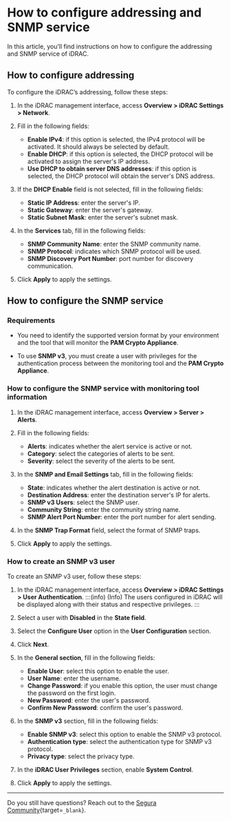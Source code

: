 # How to configure addressing and SNMP service

In this article, you’ll find instructions on how to configure the addressing and SNMP service of iDRAC.

## How to configure addressing

To configure the iDRAC’s addressing, follow these steps:

1. In the iDRAC management interface, access  **Overview > iDRAC Settings > Network**.
2. Fill in the following fields:
    * **Enable IPv4**: if this option is selected, the IPv4 protocol will be activated. It should always be selected by default.
    * **Enable DHCP**: if this option is selected, the DHCP protocol will be activated to assign the server's IP address.
    * **Use DHCP to obtain server DNS addresses**: if this option is selected, the DHCP protocol will obtain the server's DNS address.

3. If the **DHCP Enable** field is not selected, fill in the following fields:

    * **Static IP Address**: enter the server's IP.
    * **Static Gateway**: enter the server's gateway.
    * **Static Subnet Mask**: enter the server's subnet mask.
4. In the **Services** tab, fill in the following fields:
    * **SNMP Community Name**: enter the SNMP community name.
    * **SNMP Protocol**: indicates which SNMP protocol will be used.
    * **SNMP Discovery Port Number**: port number for discovery communication.

5. Click **Apply** to apply the settings.

## How to configure the SNMP service

### Requirements 

* You need to identify the supported version format by your environment and the tool that will monitor the **PAM Crypto Appliance**.

* To use **SNMP v3**, you must create a user with privileges for the authentication process between the monitoring tool and the **PAM Crypto Appliance**.



### How to configure the SNMP service with monitoring tool information

1. In the iDRAC management interface, access **Overview > Server > Alerts**.
2. Fill in the following fields:
    * **Alerts**: indicates whether the alert service is active or not.
    * **Category**: select the categories of alerts to be sent.
    * **Severity**: select the severity of the alerts to be sent.

3. In the **SNMP and Email Settings** tab, fill in the following fields:
    *  **State**: indicates whether the alert destination is active or not.
    *  **Destination Address**: enter the destination server's IP for alerts.
    *  **SNMP v3 Users**: select the SNMP user.
    *  **Community String**: enter the community string name.
    *  **SNMP Alert Port Number**: enter the port number for alert sending.

4. In the **SNMP Trap Format** field, select the format of SNMP traps.
5. Click **Apply** to apply the settings.

### How to create an SNMP v3 user

To create an SNMP v3 user, follow these steps:

1. In the iDRAC management interface, access **Overview > iDRAC Settings > User Authentication**.
:::(info) (Info)
The users configured in iDRAC will be displayed along with their status and respective privileges.
:::
2. Select a user with **Disabled** in the **State field**.
3. Select the **Configure User** option in the **User Configuration** section.
4. Click **Next**.
5. In the **General section**, fill in the following fields:
    * **Enable User**: select this option to enable the user.
    * **User Name**: enter the username.
    * **Change Password**: if you enable this option, the user must change the password on the first login.
    * **New Password**: enter the user's password.
    * **Confirm New Password**: confirm the user's password.

6. In the **SNMP v3** section, fill in the following fields:

    * **Enable SNMP v3**: select this option to enable the SNMP v3 protocol. 
    * **Authentication type**: select the authentication type for SNMP v3 protocol.
    * **Privacy type**: select the privacy type.

7. In the **iDRAC User Privileges** section, enable **System Control**.
8. Click **Apply** to apply the settings.


* * *

Do you still have questions? Reach out to the [Segura Community](https://community.Segura.io/){target=`_blank`}.